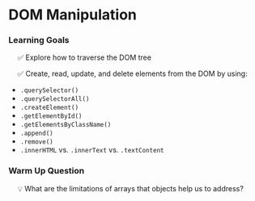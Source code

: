 # DOM Manipulation

### Learning Goals

&emsp; ✅ Explore how to traverse the DOM tree

&emsp; ✅ Create, read, update, and delete elements from the DOM by using: 
- `.querySelector()`
- `.querySelectorAll()`
- `.createElement()`
- `.getElementById()`
- `.getElementsByClassName()`
- `.append()`
- `.remove()`
- `.innerHTML` vs. `.innerText` vs. `.textContent`

### Warm Up Question

&emsp; 💡 What are the limitations of arrays that objects help us to address?
